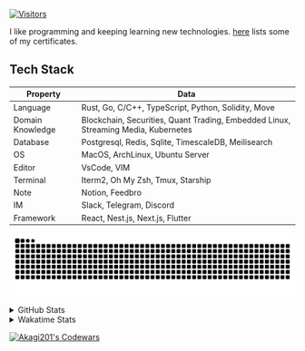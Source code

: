 <!-- markdownlint-disable MD041 MD010 MD033 -->
[![Visitors](https://api.visitorbadge.io/api/daily?path=Akagi201%2FAkagi201&label=Visitors%20Today&countColor=%2337d67a)](https://visitorbadge.io/status?path=Akagi201%2FAkagi201)

I like programming and keeping learning new technologies. [here](https://github.com/Akagi201/blockchain) lists some of my certificates.

## Tech Stack

| Property         	| Data                                                                               	|
|------------------	|------------------------------------------------------------------------------------	|
| Language         	| Rust, Go, C/C++, TypeScript, Python, Solidity, Move                                 |
| Domain Knowledge 	| Blockchain, Securities, Quant Trading, Embedded Linux, Streaming Media, Kubernetes 	|
| Database         	| Postgresql, Redis, Sqlite, TimescaleDB, Meilisearch                                 |
| OS               	| MacOS, ArchLinux, Ubuntu Server                                                     |
| Editor           	| VsCode, VIM                                                                        	|
| Terminal          | Iterm2, Oh My Zsh, Tmux, Starship                                                   |
| Note             	| Notion, Feedbro                                                                    	|
| IM               	| Slack, Telegram, Discord                                                            |
| Framework         | React, Nest.js, Next.js, Flutter                                                   	|

[![github contribution grid snake animation](https://raw.githubusercontent.com/Akagi201/Akagi201/output/github-contribution-grid-snake.svg#gh-light-mode-only)](https://github.com/Akagi201)

<details>
<summary>GitHub Stats</summary>
  <a href="https://github.com/Akagi201"><img alt="Profile Detail" src="https://raw.githubusercontent.com/Akagi201/Akagi201/master/profile-summary-card-output/dracula/0-profile-details.svg" /></a>
  <a href="https://github.com/Akagi201"><img alt="Github Stats" src="https://raw.githubusercontent.com/Akagi201/Akagi201/master/profile-summary-card-output/dracula/3-stats.svg" /></a>
  <a href="https://github.com/Akagi201"><img alt="Lang By Commits" src="https://raw.githubusercontent.com/Akagi201/Akagi201/master/profile-summary-card-output/dracula/2-most-commit-language.svg" /></a>
</details>

<details>
<summary>Wakatime Stats</summary>
<br>

<!--START_SECTION:waka-->

```txt
From: 14 January 2024 - To: 21 January 2024

Total Time: 49 hrs 41 mins

Other        29 hrs 14 mins  ██████████████▓░░░░░░░░░░   58.84 %
Rust         7 hrs 52 mins   ████░░░░░░░░░░░░░░░░░░░░░   15.86 %
sh           6 hrs 34 mins   ███▒░░░░░░░░░░░░░░░░░░░░░   13.24 %
Python       2 hrs 2 mins    █░░░░░░░░░░░░░░░░░░░░░░░░   04.10 %
TypeScript   1 hr 23 mins    ▓░░░░░░░░░░░░░░░░░░░░░░░░   02.81 %
TOML         52 mins         ▒░░░░░░░░░░░░░░░░░░░░░░░░   01.76 %
Markdown     38 mins         ▒░░░░░░░░░░░░░░░░░░░░░░░░   01.29 %
YAML         28 mins         ▒░░░░░░░░░░░░░░░░░░░░░░░░   00.96 %
JSON         14 mins         ░░░░░░░░░░░░░░░░░░░░░░░░░   00.47 %
Solidity     8 mins          ░░░░░░░░░░░░░░░░░░░░░░░░░   00.30 %
```

<!--END_SECTION:waka-->

</details>

<a href="https://www.codewars.com/users/Akagi201"><img alt="Akagi201's Codewars" src="https://www.codewars.com/users/Akagi201/badges/small"></a>
